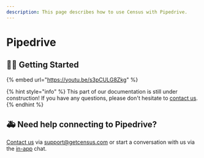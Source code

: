 ```yaml
---
description: This page describes how to use Census with Pipedrive.
---
```


# Pipedrive

## 🏃‍♀️ Getting Started

{% embed url="https://youtu.be/s3pCULG8Zkg" %}



{% hint style="info" %}
This part of our documentation is still under construction! If you have any questions, please don't hesitate to [contact us](mailto:support@getcensus.com).
{% endhint %}

## 🚑 Need help connecting to Pipedrive?

[Contact us](mailto:support@getcensus.com) via support@getcensus.com or start a conversation with us via the [in-app](https://app.getcensus.com) chat.

